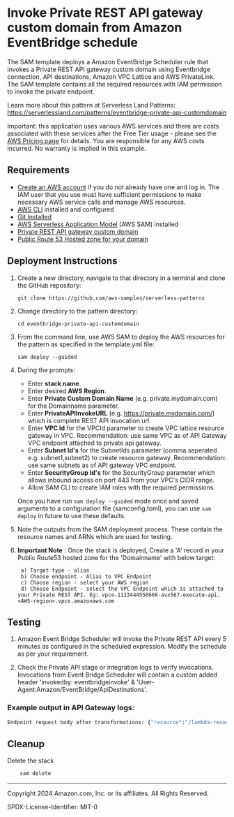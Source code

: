 # Invoke Private REST API gateway custom domain from Amazon EventBridge schedule

The SAM template deploys a Amazon EventBridge Scheduler rule that invokes a Private REST API gateway custom domain using Eventbridge connection, API destinations, Amazon VPC Lattice and AWS PrivateLink. The SAM template contains all the required resources with IAM permission to invoke the private endpoint.

Learn more about this pattern at Serverless Land Patterns: https://serverlessland.com/patterns/eventbridge-private-api-customdomain

Important: this application uses various AWS services and there are costs associated with these services after the Free Tier usage - please see the [AWS Pricing page](https://aws.amazon.com/pricing/) for details. You are responsible for any AWS costs incurred. No warranty is implied in this example.

## Requirements

* [Create an AWS account](https://portal.aws.amazon.com/gp/aws/developer/registration/index.html) if you do not already have one and log in. The IAM user that you use must have sufficient permissions to make necessary AWS service calls and manage AWS resources.
* [AWS CLI](https://docs.aws.amazon.com/cli/latest/userguide/install-cliv2.html) installed and configured
* [Git Installed](https://git-scm.com/book/en/v2/Getting-Started-Installing-Git)
* [AWS Serverless Application Model](https://docs.aws.amazon.com/serverless-application-model/latest/developerguide/serverless-sam-cli-install.html) (AWS SAM) installed
* [Private REST API gateway custom domain](https://docs.aws.amazon.com/apigateway/latest/developerguide/apigateway-private-custom-domains-tutorial.html)
* [Public Route 53 Hosted zone for your domain](https://docs.aws.amazon.com/Route53/latest/DeveloperGuide/AboutHZWorkingWith.html)


## Deployment Instructions

1. Create a new directory, navigate to that directory in a terminal and clone the GitHub repository:
    ``` 
    git clone https://github.com/aws-samples/serverless-patterns
    ```
2. Change directory to the pattern directory:
    ```
    cd eventbridge-private-api-customdomain
    ```

3. From the command line, use AWS SAM to deploy the AWS resources for the pattern as specified in the template.yml file:
    ```
    sam deploy --guided
    ```
5. During the prompts:

    * Enter **stack name**.
    * Enter desired **AWS Region**.
    * Enter **Private Custom Domain Name** (e.g. private.mydomain.com) for the Domainname parameter.
    * Enter **PrivateAPIInvokeURL**  (e.g. https://private.mydomain.com/<apigw-resource-path>) which is complete REST API invocation url.
    * Enter **VPC Id** for the VPCId parameter to create VPC lattice resource gateway in VPC. Recommendation: use same VPC as of API Gateway VPC endpoint attached to private api gateway. 
    * Enter **Subnet Id's** for the SubnetIds parameter (comma seperated e.g. subnet1,subnet2) to create resource gateway. Recommendation: use same subnets as of API gateway VPC endpoint. 
    * Enter **SecurityGroup Id's** for the SecurityGroup parameter which allows inbound access on port 443 from your VPC's CIDR range.
    * Allow SAM CLI to create IAM roles with the required permissions.

    Once you have run `sam deploy --guided` mode once and saved arguments to a configuration file (samconfig.toml), you can use `sam deploy` in future to use these defaults.

6. Note the outputs from the SAM deployment process. These contain the resource names and ARNs which are used for testing.

7. **Important Note** : Once the stack is deployed, Create a 'A' record in your Public Route53 hosted zone for the 'Domainname' with below target:
        
        a) Target type - alias
        b) Choose endpoint - Alias to VPC Endpoint
        c) Choose region - select your AWS region
        d) Choose Endpoint - select the VPC Endpoint which is attached to your Private REST API. Eg: vpce-1123444556666-avx567.execute-api.<AWS-region>.vpce.amazonaws.com

## Testing

1. Amazon Event Bridge Scheduler will invoke the Private REST API every 5 minutes as configured in the scheduled expression. Modify the schedule as per your requirement.

2. Check the Private API stage or integration logs to verify invocations. Invocations from Event Bridge Scheduler will contain a custom added header 'invokedby: eventbridgeinvoke' & 'User-Agent:Amazon/EventBridge/ApiDestinations'.


### Example output in API Gateway logs:

```bash
Endpoint request body after transformations: {"resource":"/lambda-resource","path":"/lambda-resource","httpMethod":"GET","headers":{"Accept-Encoding":"gzip, x-gzip, deflate, br","Content-Type":"application/json; charset=utf-8","Host":"HOSTNAME","invokedby":"eventbridgeinvoke","User-Agent":"Amazon/EventBridge/ApiDestinations","x-amzn-vpc-id":"vpc-1111222c123456c","x-amzn-vpce-config":"1","x-amzn-vpce-id":"vpce-112233c3344bb4",},"
```


## Cleanup
 
Delete the stack
```bash
    sam delete
```

----
Copyright 2024 Amazon.com, Inc. or its affiliates. All Rights Reserved.

SPDX-License-Identifier: MIT-0
